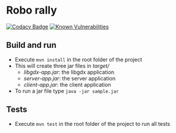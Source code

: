# Robo rally
[![Codacy Badge](https://api.codacy.com/project/badge/Grade/9551cfb1be2c4646a922e5e798830533)](https://www.codacy.com/app/inf112-Bender/Bender?utm_source=github.com&amp;utm_medium=referral&amp;utm_content=inf112-v19/Bender&amp;utm_campaign=Badge_Grade)
[![Known Vulnerabilities](https://snyk.io/test/github/inf112-v19/Bender/badge.svg?targetFile=pom.xml)](https://snyk.io/test/github/inf112-v19/Bender?targetFile=pom.xml)

## Build and run
* Execute `mvn install` in the root folder of the project
* This will create three jar files in *target/*
   * *libgdx-app.jar*: the libgdx application
   * *server-app.jar*: the server application
   * *client-app.jar*: the client application
* To run a jar file type `java -jar sample.jar`

## Tests
* Execute `mvn test` in the root folder of the project to run all tests
